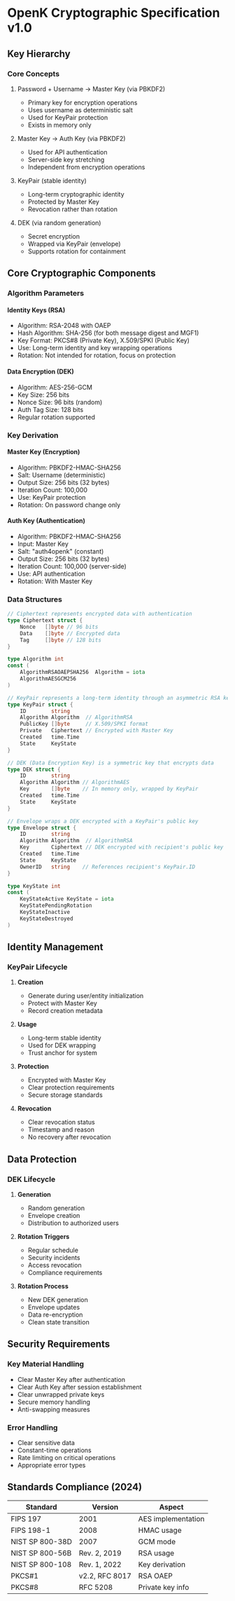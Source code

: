# OpenK Cryptographic Specification v1.0

## Key Hierarchy

### Core Concepts
1. Password + Username -> Master Key (via PBKDF2)
   - Primary key for encryption operations
   - Uses username as deterministic salt
   - Used for KeyPair protection
   - Exists in memory only

2. Master Key -> Auth Key (via PBKDF2)
   - Used for API authentication
   - Server-side key stretching
   - Independent from encryption operations

3. KeyPair (stable identity)
   - Long-term cryptographic identity
   - Protected by Master Key
   - Revocation rather than rotation

4. DEK (via random generation)
   - Secret encryption
   - Wrapped via KeyPair (envelope)
   - Supports rotation for containment

## Core Cryptographic Components

### Algorithm Parameters

#### Identity Keys (RSA)
- Algorithm: RSA-2048 with OAEP
- Hash Algorithm: SHA-256 (for both message digest and MGF1)
- Key Format: PKCS#8 (Private Key), X.509/SPKI (Public Key)
- Use: Long-term identity and key wrapping operations
- Rotation: Not intended for rotation, focus on protection

#### Data Encryption (DEK)
- Algorithm: AES-256-GCM
- Key Size: 256 bits
- Nonce Size: 96 bits (random)
- Auth Tag Size: 128 bits
- Regular rotation supported

### Key Derivation

#### Master Key (Encryption)
- Algorithm: PBKDF2-HMAC-SHA256
- Salt: Username (deterministic)
- Output Size: 256 bits (32 bytes)
- Iteration Count: 100,000
- Use: KeyPair protection
- Rotation: On password change only

#### Auth Key (Authentication)
- Algorithm: PBKDF2-HMAC-SHA256
- Input: Master Key
- Salt: "auth4openk" (constant)
- Output Size: 256 bits (32 bytes)
- Iteration Count: 100,000 (server-side)
- Use: API authentication
- Rotation: With Master Key

### Data Structures
```go
// Ciphertext represents encrypted data with authentication
type Ciphertext struct {
    Nonce   []byte // 96 bits
    Data    []byte // Encrypted data
    Tag     []byte // 128 bits
}

type Algorithm int
const (
    AlgorithmRSAOAEPSHA256  Algorithm = iota
    AlgorithmAESGCM256
)

// KeyPair represents a long-term identity through an asymmetric RSA key pair
type KeyPair struct {
    ID        string     
    Algorithm Algorithm  // AlgorithmRSA
    PublicKey []byte     // X.509/SPKI format
    Private   Ciphertext // Encrypted with Master Key
    Created   time.Time
    State     KeyState
}

// DEK (Data Encryption Key) is a symmetric key that encrypts data
type DEK struct {
    ID        string    
    Algorithm Algorithm // AlgorithmAES
    Key       []byte    // In memory only, wrapped by KeyPair
    Created   time.Time
    State     KeyState
}

// Envelope wraps a DEK encrypted with a KeyPair's public key
type Envelope struct {
    ID        string     
    Algorithm Algorithm  // AlgorithmRSA
    Key       Ciphertext // DEK encrypted with recipient's public key
    Created   time.Time
    State     KeyState
    OwnerID   string    // References recipient's KeyPair.ID
}

type KeyState int
const (
    KeyStateActive KeyState = iota
    KeyStatePendingRotation
    KeyStateInactive
    KeyStateDestroyed
)
```

## Identity Management

### KeyPair Lifecycle
1. **Creation**
   - Generate during user/entity initialization
   - Protect with Master Key
   - Record creation metadata

2. **Usage**
   - Long-term stable identity
   - Used for DEK wrapping
   - Trust anchor for system

3. **Protection**
   - Encrypted with Master Key
   - Clear protection requirements
   - Secure storage standards

4. **Revocation**
   - Clear revocation status
   - Timestamp and reason
   - No recovery after revocation

## Data Protection

### DEK Lifecycle
1. **Generation**
   - Random generation
   - Envelope creation
   - Distribution to authorized users

2. **Rotation Triggers**
   - Regular schedule
   - Security incidents
   - Access revocation
   - Compliance requirements

3. **Rotation Process**
   - New DEK generation
   - Envelope updates
   - Data re-encryption
   - Clean state transition

## Security Requirements

### Key Material Handling
- Clear Master Key after authentication
- Clear Auth Key after session establishment
- Clear unwrapped private keys
- Secure memory handling
- Anti-swapping measures

### Error Handling
- Clear sensitive data
- Constant-time operations
- Rate limiting on critical operations
- Appropriate error types

## Standards Compliance (2024)
| Standard | Version | Aspect |
|----------|---------|---------|
| FIPS 197 | 2001 | AES implementation |
| FIPS 198-1 | 2008 | HMAC usage |
| NIST SP 800-38D | 2007 | GCM mode |
| NIST SP 800-56B | Rev. 2, 2019 | RSA usage |
| NIST SP 800-108 | Rev. 1, 2022 | Key derivation |
| PKCS#1 | v2.2, RFC 8017 | RSA OAEP |
| PKCS#8 | RFC 5208 | Private key info |